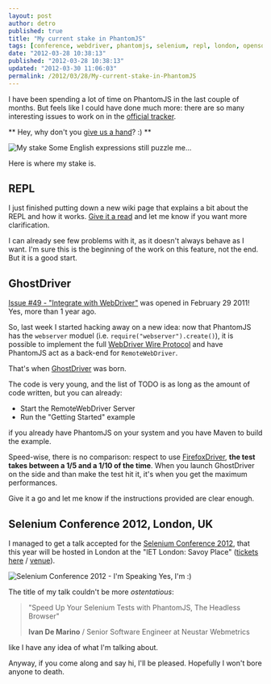 ```yaml
---
layout: post
author: detro
published: true
title: "My current stake in PhantomJS"
tags: [conference, webdriver, phantomjs, selenium, repl, london, opensource, ghostdriver]
date: "2012-03-28 10:38:13"
published: "2012-03-28 10:38:13"
updated: "2012-03-30 11:06:03"
permalink: /2012/03/28/My-current-stake-in-PhantomJS
---
```


I have been spending a lot of time on PhantomJS in the last couple of months. But feels like I could have done much more: there are so many interesting issues to work on in the [official tracker](http://code.google.com/p/phantomjs/issues/list).

** Hey, why don't you [give us a hand](http://code.google.com/p/phantomjs/wiki/ContributionGuide)? :) **

<div class="img">
<img src="http://farm1.staticflickr.com/103/262840712_aca950e48c_z.jpg?zz=1" alt="My stake" />
Some English expressions still puzzle me...  
</div>

Here is where my stake is.

## REPL

I just finished putting down a new wiki page that explains a bit about the REPL and how it works. [Give it a read](http://code.google.com/p/phantomjs/wiki/InteractiveModeREPL) and let me know if you want more clarification.

I can already see few problems with it, as it doesn't always behave as I want. I'm sure this is the beginning of the work on this feature, not the end. But it is a good start.

## GhostDriver

[Issue #49 - "Integrate with WebDriver"](http://code.google.com/p/phantomjs/issues/detail?id=49) was opened in February 29 2011! Yes, more than 1 year ago.

So, last week I started hacking away on a new idea: now that PhantomJS has the `webserver` moduel (i.e. `require("webserver").create()`), it is possible to implement the full [WebDriver Wire Protocol](http://code.google.com/p/selenium/wiki/JsonWireProtocol) and have PhantomJS act as a back-end for `RemoteWebDriver`.

That's when [GhostDriver](https://github.com/detro/ghostdriver) was born.

The code is very young, and the list of TODO is as long as the amount of code written, but you can already:

* Start the RemoteWebDriver Server
* Run the "Getting Started" example

if you already have PhantomJS on your system and you have Maven to build the example.

Speed-wise, there is no comparison: respect to use [FirefoxDriver](http://code.google.com/p/selenium/wiki/FirefoxDriver), **the test takes between a 1/5 and a 1/10 of the time**. When you launch GhostDriver on the side and than make the test hit it, it's when you get the maximum performances.

Give it a go and let me know if the instructions provided are clear enough.

## Selenium Conference 2012, London, UK

I managed to get a talk accepted for the [Selenium Conference 2012](http://www.seleniumconf.org/speakers/), that this year will be hosted in London at the "IET London: Savoy Place" ([tickets here](http://www.seleniumconf.org/tickets/) / [venue](http://www.seleniumconf.org/venue/)).

<div class="img">
<img src="http://www.seleniumconf.org/wp-content/uploads/2012/02/300x250_speaking.jpg" alt="Selenium Conference 2012 - I'm Speaking" />
Yes, I'm :)
</div>

The title of my talk couldn't be more _ostentatious_:
<blockquote>
"Speed Up Your Selenium Tests with PhantomJS, The Headless Browser"

<strong>Ivan De Marino</strong> / Senior Software Engineer at Neustar Webmetrics
</blockquote>

like I have any idea of what I'm talking about.

Anyway, if you come along and say hi, I'll be pleased. Hopefully I won't bore anyone to death.
